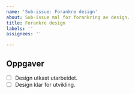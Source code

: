 ```yaml
---
name: 'Sub-issue: Forankre design'
about: Sub-issue mal for forankring av design.
title: Forankre design
labels: ''
assignees: ''

---
```


## Oppgaver

<!-- Med design menes her en god nok beskrivelse av designet på skjemaet før utvikling kan starte. Dette kan f.eks. være skisser, beskrivelser, osv. -->

- [ ] Design utkast utarbeidet.
- [ ] Design klar for utvikling.
